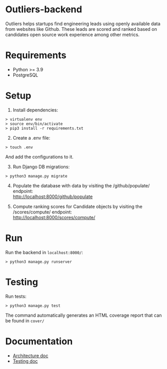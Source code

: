 # Outliers-backend

Outliers helps startups find engineering leads using openly available data from websites like Github. These leads are scored and ranked based on candidates open source work experience among other metrics.

# Requirements

- Python >= 3.9
- PostgreSQL


# Setup

1. Install dependencies:
```
> virtualenv env
> source env/bin/activate
> pip3 install -r requirements.txt
```

2. Create a .env file:
```
> touch .env
```

And add the configurations to it.

3. Run Django DB migrations:
```
> python3 manage.py migrate
```

4. Populate the database with data by visiting the /github/populate/ endpoint:<br>
[http://localhost:8000/github/populate](http://localhost:8000/github/populate)

5. Compute ranking scores for Candidate objects by visiting the /scores/compute/ endpoint:<br>
[http://localhost:8000/scores/compute/](http://localhost:8000/scores/compute/)


# Run

Run the backend in `localhost:8000/`:
```
> python3 manage.py runserver
```

# Testing

Run tests:
```
> python3 manage.py test
```

The command automatically generates an HTML coverage report that can be found in `cover/`

# Documentation

- [Architecture doc](https://github.com/nameisxi/outliers-backend/blob/main/documentation/architecture.md)
- [Testing doc](https://github.com/nameisxi/outliers-backend/blob/main/documentation/testing.md)
